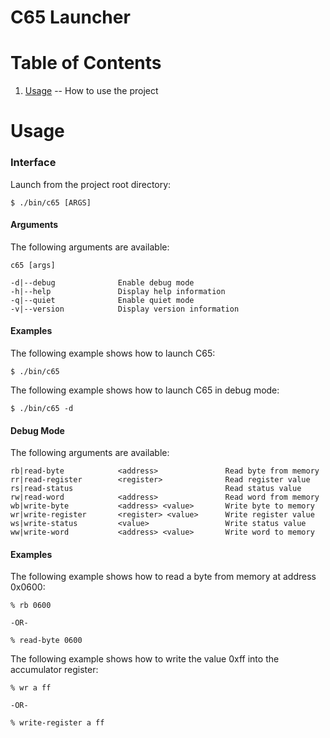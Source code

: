 C65 Launcher
=

Table of Contents
=

1. [Usage](https://github.com/majestic53/c65/tree/master/tool#usage) -- How to use the project

Usage
=

### Interface

Launch from the project root directory:

```
$ ./bin/c65 [ARGS]
```

#### Arguments

The following arguments are available:

```
c65 [args]

-d|--debug              Enable debug mode
-h|--help               Display help information
-q|--quiet              Enable quiet mode
-v|--version            Display version information
```

#### Examples

The following example shows how to launch C65:

```
$ ./bin/c65
```

The following example shows how to launch C65 in debug mode:

```
$ ./bin/c65 -d
```

#### Debug Mode

The following arguments are available:

```
rb|read-byte            <address>               Read byte from memory
rr|read-register        <register>              Read register value
rs|read-status                                  Read status value
rw|read-word            <address>               Read word from memory
wb|write-byte           <address> <value>       Write byte to memory
wr|write-register       <register> <value>      Write register value
ws|write-status         <value>                 Write status value
ww|write-word           <address> <value>       Write word to memory
```

#### Examples

The following example shows how to read a byte from memory at address 0x0600:

```
% rb 0600

-OR-

% read-byte 0600
```

The following example shows how to write the value 0xff into the accumulator register:

```
% wr a ff

-OR-

% write-register a ff
```
